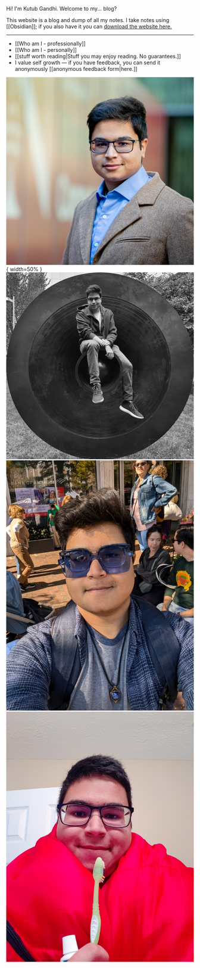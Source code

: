 Hi! I'm Kutub Gandhi. Welcome to my... blog?

This website is a blog and dump of all my notes. I take notes using [[Obsidian]]; if you also have it you can [download the website here.](https://github.com/kksgandhi/personal_site)

--------------

 - [[Who am I - professionally]]
 - [[Who am I - personally]]
 - [[stuff worth reading|Stuff you may enjoy reading. No guarantees.]]
 - I value self growth — if you have feedback, you can send it anonymously [[anonymous feedback form|here.]]

![A professional photo](./static/itsme/linderpix-NU-KCCS-24791-web_cropped.jpg){ width=50% } ![A black and white photo](./static/itsme/shield_cropped_filesize_notop.jpg) ![A photo with sunglasses](./static/itsme/blue_sunglasses.jpg) ![A photo holding a toothbrush](./static/itsme/toothbrush_tub.jpg)
